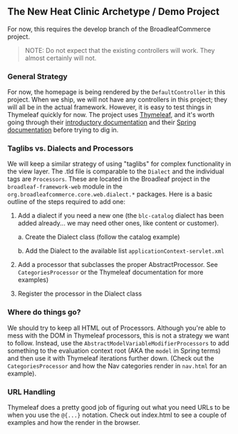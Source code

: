 ## The New Heat Clinic Archetype / Demo Project

For now, this requires the develop branch of the BroadleafCommerce project.

> NOTE: Do not expect that the existing controllers will work. They almost certainly will not.

### General Strategy

For now, the homepage is being rendered by the `DefaultController` in this project. When we ship, we will not have any controllers in this project; they will all be in the actual framework. However, it is easy to test things in Thymeleaf quickly for now. The project uses [Thymeleaf](http://www.thymeleaf.org/), and it's worth going through their [introductory documentation](http://www.thymeleaf.org/doc/Tutorial%20-%20Using%20Thymeleaf%2020120517.pdf) and their [Spring documentation](http://www.thymeleaf.org/doc/Tutorial%20-%20Thymeleaf%20+%20Spring%203%2020120517.pdf) before trying to dig in.

### Taglibs vs. Dialects and Processors

We will keep a similar strategy of using "taglibs" for complex functionality in the view layer. The .tld file is comparable to the `Dialect` and the individual tags are `Processors`. These are located in the Broadleaf project in the `broadleaf-framework-web` module in the `org.broadleafcommerce.core.web.dialect.*` packages. Here is a basic outline of the steps required to add one:

1. Add a dialect if you need a new one (the `blc-catalog` dialect has been added already... we may need other ones, like content or customer).

    a. Create the Dialect class (follow the catalog example)

    b. Add the Dialect to the available list `applicationContext-servlet.xml`

2. Add a processor that subclasses the proper AbstractProcessor. See `CategoriesProcessor` or the Thymeleaf documentation for more examples)

3. Register the processor in the Dialect class

### Where do things go?

We should try to keep all HTML out of Processors. Although you're able to mess with the DOM in Thymeleaf processors, this is not a strategy we want to follow. Instead, use the `AbstractModelVariableModifierProcessors` to add something to the evaluation context root (AKA the `model` in Spring terms) and then use it with Thymeleaf iterations further down. (Check out the `CategoriesProcessor` and how the Nav categories render in `nav.html` for an example).

### URL Handling

Thymeleaf does a pretty good job of figuring out what you need URLs to be when you use the `@{...}` notation. Check out index.html to see a couple of examples and how the render in the browser.
